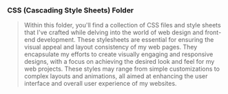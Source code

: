 ### CSS (Cascading Style Sheets) Folder

> Within this folder, you'll find a collection of CSS files and style sheets that I've crafted while delving into the world of web design and front-end development. These stylesheets are essential for ensuring the visual appeal and layout consistency of my web pages. They encapsulate my efforts to create visually engaging and responsive designs, with a focus on achieving the desired look and feel for my web projects. These styles may range from simple customizations to complex layouts and animations, all aimed at enhancing the user interface and overall user experience of my websites.
